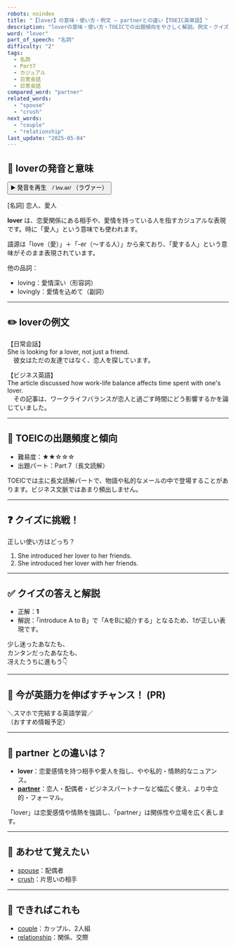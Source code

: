 ```yaml
---
robots: noindex
title: "【lover】の意味・使い方・例文 ― partnerとの違い【TOEIC英単語】"
description: "loverの意味・使い方・TOEICでの出題傾向をやさしく解説。例文・クイズ付きでpartnerとの違いもわかりやすく学べます。"
word: "lover"
part_of_speech: "名詞"
difficulty: "2"
tags:
  - 名詞
  - Part7
  - カジュアル
  - 日常会話
  - 日常会話
compared_word: "partner"
related_words:
  - "spouse"
  - "crush"
next_words:
  - "couple"
  - "relationship"
last_update: "2025-05-04"
---
```


## 🔰 loverの発音と意味

<button class="play-audio" onclick="playTTS('lover')">
  <span class="play-audio-main">
    ▶️ 発音を再生　/ˈlʌv.ər/
  </span>
  <span class="play-audio-sub">
    （ラヴァー）
  </span>
</button>

[名詞] 恋人、愛人

**lover** は、恋愛関係にある相手や、愛情を持っている人を指すカジュアルな表現です。時に「愛人」という意味でも使われます。

語源は「love（愛）」＋「-er（～する人）」から来ており、「愛する人」という意味がそのまま表現されています。

他の品詞：  
- loving：愛情深い（形容詞）
- lovingly：愛情を込めて（副詞）

---

## ✏️ loverの例文

【日常会話】  
She is looking for a lover, not just a friend.  
　彼女はただの友達ではなく、恋人を探しています。

【ビジネス英語】  
The article discussed how work-life balance affects time spent with one's lover.  
　その記事は、ワークライフバランスが恋人と過ごす時間にどう影響するかを論じていました。

---

## 🎯 TOEICの出題頻度と傾向

- 難易度：★★☆☆☆
- 出題パート：Part 7（長文読解）

TOEICでは主に長文読解パートで、物語や私的なメールの中で登場することがあります。ビジネス文脈ではあまり頻出しません。

---

## ❓ クイズに挑戦！

正しい使い方はどっち？

1. She introduced her lover to her friends.  
2. She introduced her lover with her friends.

---

## ✅ クイズの答えと解説

- 正解：**1**
- 解説：「introduce A to B」で「AをBに紹介する」となるため、1が正しい表現です。

少し迷ったあなたも、  
カンタンだったあなたも、  
冴えたうちに進もう👇️

---

## 🚀 今が英語力を伸ばすチャンス！ (PR)

<div class="info-center">
＼スマホで完結する英語学習／<br>  
（おすすめ情報予定）
</div>

---

## 🤔  partner との違いは？

- **lover**：恋愛感情を持つ相手や愛人を指し、やや私的・情熱的なニュアンス。
- **[partner](/word/partner/)**：恋人・配偶者・ビジネスパートナーなど幅広く使え、より中立的・フォーマル。

「lover」は恋愛感情や情熱を強調し、「partner」は関係性や立場を広く表します。

---

## 🧩 あわせて覚えたい

- [spouse](/word/spouse/)：配偶者
- [crush](/word/crush/)：片思いの相手

---

## 📖 できればこれも

- [couple](/word/couple/)：カップル、2人組
- [relationship](/word/relationship/)：関係、交際

<!-- cvid: aid48_bid47 -->
